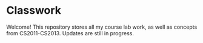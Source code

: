 # Classwork

Welcome! This repository stores all my course lab work, as well as concepts from CS2011-CS2013. Updates are still in progress.

